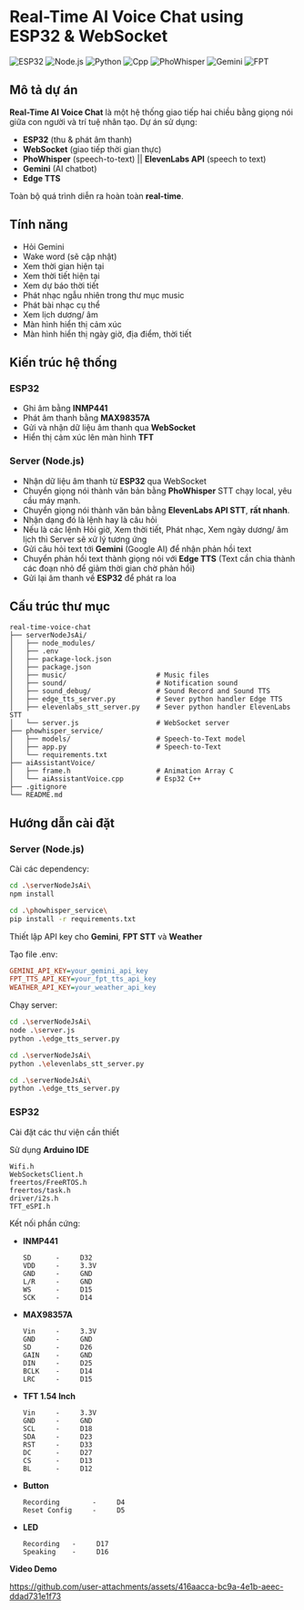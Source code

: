 # Real-Time AI Voice Chat using ESP32 & WebSocket

![ESP32](https://img.shields.io/badge/ESP32-RealTime-lightblue)
![Node.js](https://img.shields.io/badge/Node.js-Server-yellowgreen)
![Python](https://img.shields.io/badge/Python-Server-blue)
![Cpp](https://img.shields.io/badge/Cpp-Hardware-violet)
![PhoWhisper](https://img.shields.io/badge/PhoWhisper-STT-red)
![Gemini](https://img.shields.io/badge/Gemini-AI-green)
![FPT](https://img.shields.io/badge/FPT-TTS-blueviolet)

## Mô tả dự án

**Real-Time AI Voice Chat** là một hệ thống giao tiếp hai chiều bằng giọng nói giữa con người và trí tuệ nhân tạo. Dự án sử dụng:

- **ESP32** (thu & phát âm thanh)
- **WebSocket** (giao tiếp thời gian thực)
- **PhoWhisper** (speech-to-text) || **ElevenLabs API** (speech to text)
- **Gemini** (AI chatbot)
- **Edge TTS**

Toàn bộ quá trình diễn ra hoàn toàn **real-time**.


## Tính năng
- Hỏi Gemini
- Wake word (sẽ cập nhật)
- Xem thời gian hiện tại
- Xem thời tiết hiện tại
- Xem dự báo thời tiết
- Phát nhạc ngẫu nhiên trong thư mục music
- Phát bài nhạc cụ thể
- Xem lịch dương/ âm
- Màn hình hiển thị cảm xúc
- Màn hình hiển thị ngày giờ, địa điểm, thời tiết


## Kiến trúc hệ thống

### ESP32
- Ghi âm bằng **INMP441**
- Phát âm thanh bằng **MAX98357A**
- Gửi và nhận dữ liệu âm thanh qua **WebSocket**
- Hiển thị cảm xúc lên màn hình **TFT**

### Server (Node.js)
- Nhận dữ liệu âm thanh từ **ESP32** qua WebSocket
- Chuyển giọng nói thành văn bản bằng **PhoWhisper** STT chạy local, yêu cầu máy mạnh.
- Chuyển giọng nói thành văn bản bằng **ElevenLabs API STT**, **rất nhanh**.
- Nhận dạng đó là lệnh hay là câu hỏi
- Nếu là các lệnh Hỏi giờ, Xem thời tiết, Phát nhạc, Xem ngày dương/ âm lịch thì Server sẽ xử lý tương ứng
- Gửi câu hỏi text tới **Gemini** (Google AI) để nhận phản hồi text
- Chuyển phản hồi text thành giọng nói với **Edge TTS** (Text cần chia thành các đoạn nhỏ để giảm thời gian chờ phản hồi)
- Gửi lại âm thanh về **ESP32** để phát ra loa


## Cấu trúc thư mục
    real-time-voice-chat
    ├── serverNodeJsAi/
    │   ├── node_modules/
    │   ├── .env
    │   ├── package-lock.json
    │   ├── package.json
    │   ├── music/                      # Music files
    │   ├── sound/                      # Notification sound
    │   ├── sound_debug/                # Sound Record and Sound TTS
    │   ├── edge_tts_server.py          # Sever python handler Edge TTS
    │   ├── elevenlabs_stt_server.py    # Sever python handler ElevenLabs STT
    │   └── server.js                   # WebSocket server
    ├── phowhisper_service/
    │   ├── models/                     # Speech-to-Text model
    │   ├── app.py                      # Speech-to-Text
    │   └── requirements.txt                   
    ├── aiAssistantVoice/
    │   ├── frame.h                     # Animation Array C
    │   └── aiAssistantVoice.cpp        # Esp32 C++
    ├── .gitignore
    └── README.md

## Hướng dẫn cài đặt

### Server (Node.js)

Cài các dependency:
```bash
cd .\serverNodeJsAi\
npm install
```

```bash
cd .\phowhisper_service\
pip install -r requirements.txt
```

Thiết lập API key cho **Gemini**, **FPT STT** và **Weather**

Tạo file .env:
```ini
GEMINI_API_KEY=your_gemini_api_key
FPT_TTS_API_KEY=your_fpt_tts_api_key
WEATHER_API_KEY=your_weather_api_key
```
Chạy server:
```bash
cd .\serverNodeJsAi\
node .\server.js
python .\edge_tts_server.py
```

```bash
cd .\serverNodeJsAi\
python .\elevenlabs_stt_server.py
```

```bash
cd .\serverNodeJsAi\
python .\edge_tts_server.py
```

### ESP32
Cài đặt các thư viện cần thiết

Sử dụng **Arduino IDE**

    Wifi.h
    WebSocketsClient.h
    freertos/FreeRTOS.h
    freertos/task.h
    driver/i2s.h
    TFT_eSPI.h

Kết nối phần cứng:
- **INMP441**
  
      SD      -     D32
      VDD     -     3.3V
      GND     -     GND
      L/R     -     GND
      WS      -     D15
      SCK     -     D14
  
- **MAX98357A**
  
      Vin     -     3.3V
      GND     -     GND
      SD      -     D26
      GAIN    -     GND
      DIN     -     D25
      BCLK    -     D14
      LRC     -     D15

- **TFT 1.54 Inch**
  
      Vin     -     3.3V
      GND     -     GND
      SCL     -     D18
      SDA     -     D23
      RST     -     D33
      DC      -     D27
      CS      -     D13
      BL      -     D12
  
- **Button**
  
      Recording        -     D4
      Reset Config     -     D5

- **LED**

      Recording   -     D17
      Speaking    -     D16

**Video Demo**

https://github.com/user-attachments/assets/416aacca-bc9a-4e1b-aeec-ddad731e1f73

